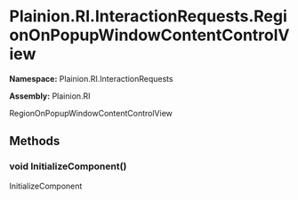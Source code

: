 
# Plainion.RI.InteractionRequests.RegionOnPopupWindowContentControlView

**Namespace:** Plainion.RI.InteractionRequests

**Assembly:** Plainion.RI

RegionOnPopupWindowContentControlView


## Methods

### void InitializeComponent()

InitializeComponent
